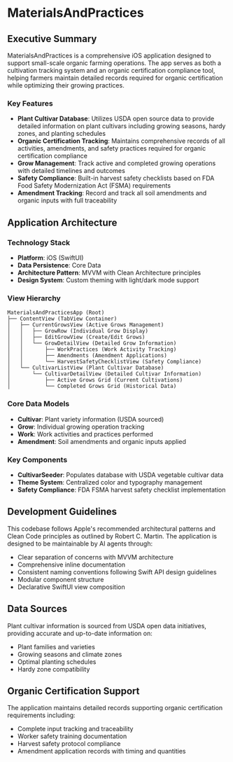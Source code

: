 # MaterialsAndPractices

## Executive Summary

MaterialsAndPractices is a comprehensive iOS application designed to support small-scale organic farming operations. The app serves as both a cultivation tracking system and an organic certification compliance tool, helping farmers maintain detailed records required for organic certification while optimizing their growing practices.

### Key Features
- **Plant Cultivar Database**: Utilizes USDA open source data to provide detailed information on plant cultivars including growing seasons, hardy zones, and planting schedules
- **Organic Certification Tracking**: Maintains comprehensive records of all activities, amendments, and safety practices required for organic certification compliance
- **Grow Management**: Track active and completed growing operations with detailed timelines and outcomes
- **Safety Compliance**: Built-in harvest safety checklists based on FDA Food Safety Modernization Act (FSMA) requirements
- **Amendment Tracking**: Record and track all soil amendments and organic inputs with full traceability

## Application Architecture

### Technology Stack
- **Platform**: iOS (SwiftUI)
- **Data Persistence**: Core Data
- **Architecture Pattern**: MVVM with Clean Architecture principles
- **Design System**: Custom theming with light/dark mode support

### View Hierarchy
```
MaterialsAndPracticesApp (Root)
├── ContentView (TabView Container)
│   ├── CurrentGrowsView (Active Grows Management)
│   │   ├── GrowRow (Individual Grow Display)
│   │   ├── EditGrowView (Create/Edit Grows)
│   │   └── GrowDetailView (Detailed Grow Information)
│   │       ├── WorkPractices (Work Activity Tracking)
│   │       ├── Amendments (Amendment Applications)
│   │       └── HarvestSafetyChecklistView (Safety Compliance)
│   └── CultivarListView (Plant Cultivar Database)
│       └── CultivarDetailView (Detailed Cultivar Information)
│           ├── Active Grows Grid (Current Cultivations)
│           └── Completed Grows Grid (Historical Data)
```

### Core Data Models
- **Cultivar**: Plant variety information (USDA sourced)
- **Grow**: Individual growing operation tracking
- **Work**: Work activities and practices performed
- **Amendment**: Soil amendments and organic inputs applied

### Key Components
- **CultivarSeeder**: Populates database with USDA vegetable cultivar data
- **Theme System**: Centralized color and typography management
- **Safety Compliance**: FDA FSMA harvest safety checklist implementation

## Development Guidelines

This codebase follows Apple's recommended architectural patterns and Clean Code principles as outlined by Robert C. Martin. The application is designed to be maintainable by AI agents through:

- Clear separation of concerns with MVVM architecture
- Comprehensive inline documentation
- Consistent naming conventions following Swift API design guidelines
- Modular component structure
- Declarative SwiftUI view composition

## Data Sources

Plant cultivar information is sourced from USDA open data initiatives, providing accurate and up-to-date information on:
- Plant families and varieties
- Growing seasons and climate zones
- Optimal planting schedules
- Hardy zone compatibility

## Organic Certification Support

The application maintains detailed records supporting organic certification requirements including:
- Complete input tracking and traceability
- Worker safety training documentation
- Harvest safety protocol compliance
- Amendment application records with timing and quantities
